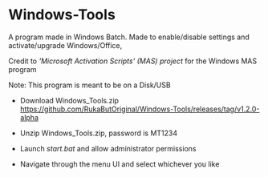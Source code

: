 # Windows-Tools
A program made in Windows Batch. Made to enable/disable settings and activate/upgrade Windows/Office, 

Credit to *'Microsoft Activation Scripts' (MAS) project* for the Windows MAS program

Note: This program is meant to be on a Disk/USB


- Download Windows_Tools.zip https://github.com/RukaButOriginal/Windows-Tools/releases/tag/v1.2.0-alpha

- Unzip Windows_Tools.zip, password is MT1234
- Launch *start.bat* and allow administrator permissions
- Navigate through the menu UI and select whichever you like
